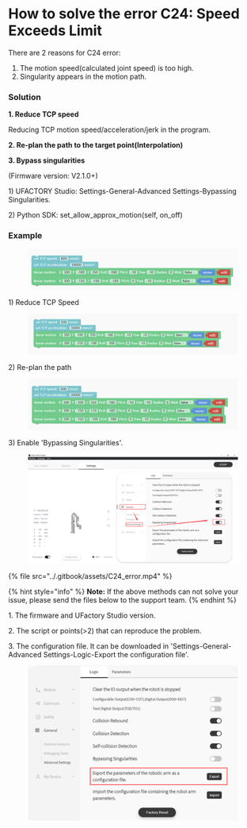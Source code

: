 # How to solve the error C24: Speed Exceeds Limit

There are 2 reasons for C24 error:

1. The motion speed(calculated joint speed) is too high.
2. Singularity appears in the motion path.

### **Solution**

**1. Reduce TCP speed**

Reducing TCP motion speed/acceleration/jerk in the program.

**2. Re-plan the path to the target point(Interpolation)**

**3. Bypass singularities**

(Firmware version: V2.1.0+)

1\) UFACTORY Studio: Settings-General-Advanced Settings-Bypassing Singularities.

2\) Python SDK: set\_allow\_approx\_motion(self, on\_off)

### **Example**

<figure><img src="../.gitbook/assets/image (1) (1).png" alt=""><figcaption></figcaption></figure>

1\) Reduce TCP Speed

<figure><img src="../.gitbook/assets/image (3).png" alt=""><figcaption></figcaption></figure>

2\) Re-plan the path

<figure><img src="../.gitbook/assets/image (4).png" alt=""><figcaption></figcaption></figure>

3\) Enable 'Bypassing Singularities'.

<figure><img src="../.gitbook/assets/image (1).png" alt=""><figcaption></figcaption></figure>

{% file src="../.gitbook/assets/C24_error.mp4" %}



{% hint style="info" %}
**Note:** If the above methods can not solve your issue, please send the files below to the support team.
{% endhint %}

1\. The firmware and UFactory Studio version.

2\. The script or points(>2) that can reproduce the problem.

3\. The configuration file. It can be downloaded in 'Settings-General-Advanced Settings-Logic-Export the configuration file'.

<figure><img src="../.gitbook/assets/image.png" alt=""><figcaption></figcaption></figure>
